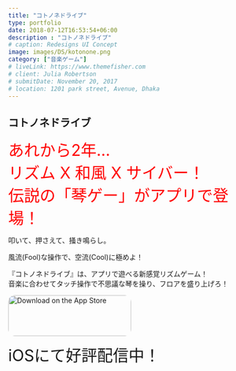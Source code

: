 ```yaml
---
title: "コトノネドライブ"
type: portfolio
date: 2018-07-12T16:53:54+06:00
description : "コトノネドライブ"
# caption: Redesigns UI Concept
image: images/DS/kotonone.png
category: ["音楽ゲーム"]
# liveLink: https://www.themefisher.com
# client: Julia Robertson
# submitDate: November 20, 2017
# location: 1201 park street, Avenue, Dhaka
---
```

## コトノネドライブ

<div style="font-size: xx-large;color:red">あれから2年...</div>  
<div style="font-size: xx-large;color:red">リズム X 和風 X サイバー！</div>  
<div style="font-size: xx-large;color:red">伝説の「琴ゲー」がアプリで登場！</div>

叩いて、押さえて、掻き鳴らし。

風流(Fool)な操作で、空流(Cool)に極めよ！

『コトノネドライブ』は、アプリで遊べる新感覚リズムゲーム！  
音楽に合わせてタッチ操作で不思議な琴を操り、フロアを盛り上げろ！

<a href="https://apps.apple.com/jp/app/%E3%82%B3%E3%83%88%E3%83%8E%E3%83%8D%E3%83%89%E3%83%A9%E3%82%A4%E3%83%96/id1200706707?itsct=apps_box_link&itscg=30200" style="display: inline-block; overflow: hidden; border-radius: 13px; width: 250px; height: 83px;"><img src="https://tools.applemediaservices.com/api/badges/download-on-the-app-store/black/ja-jp?size=250x83&amp;releaseDate=1636070400&h=ac055994625205740de26556a2530e72" alt="Download on the App Store" style="border-radius: 13px; width: 250px; height: 83px;"></a>
<div style="font-size: xx-large;">iOSにて好評配信中！</div>
